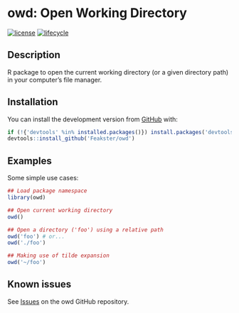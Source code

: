 # owd: Open Working Directory

<!-- Badges -->
[![license](https://img.shields.io/badge/license-MIT-blue)](https://choosealicense.com/licenses/mit/)
[![lifecycle](https://img.shields.io/badge/lifecycle-stable-brightgreen.svg)](https://www.tidyverse.org/lifecycle/#stable)

## Description

R package to open the current working directory (or a given directory path) in your computer&rsquo;s file manager.

## Installation

You can install the development version from [GitHub](https://github.com/Feakster/owd) with:

```R
if (!{'devtools' %in% installed.packages()}) install.packages('devtools')
devtools::install_github('Feakster/owd')
```

## Examples

Some simple use cases:

```R
## Load package namespace
library(owd)

## Open current working directory
owd()

## Open a directory ('foo') using a relative path
owd('foo') # or...
owd('./foo')

## Making use of tilde expansion
owd('~/foo')
```

## Known issues

See [Issues](https://github.com/Feakster/owd/issues) on the owd GitHub repository.
